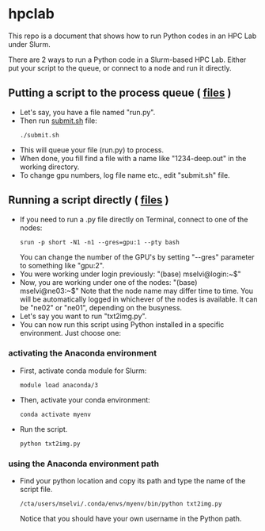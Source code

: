 # hpclab
This repo is a document that shows how to run Python codes in an HPC Lab under Slurm.

There are 2 ways to run a Python code in a Slurm-based HPC Lab. Either put your script to the queue, or connect to a node and run it directly.

## Putting a script to the process queue ( [files](Queue) )
- Let's say, you have a file named "run.py".
- Then run [submit.sh](Queue/submit.sh) file:
  ```
  ./submit.sh
  ```
- This will queue your file (run.py) to process.
- When done, you fill find a file with a name like "1234-deep.out" in the working directory.
- To change gpu numbers, log file name etc., edit "submit.sh" file.

## Running a script directly ( [files](Straight) )
- If you need to run a .py file directly on Terminal, connect to one of the nodes:
  ```
  srun -p short -N1 -n1 --gres=gpu:1 --pty bash
  ```
  You can change the number of the GPU's by setting "--gres" parameter to something like "gpu:2".
- You were working under login previously:
  "(base) mselvi@login:~$"
- Now, you are working under one of the nodes:
  "(base) mselvi@ne03:~$"
  Note that the node name may differ time to time. You will be automatically logged in whichever of the nodes is available. It can be "ne02" or "ne01", depending on the busyness.
- Let's say you want to run "txt2img.py".
- You can now run this script using Python installed in a specific environment. Just choose one:

### activating the Anaconda environment
- First, activate conda module for Slurm:
  ```
  module load anaconda/3
  ```
- Then, activate your conda environment:
  ```
  conda activate myenv
  ```
- Run the script.
  ```
  python txt2img.py
  ```

### using the Anaconda environment path
- Find your python location and copy its path and type the name of the script file.
  ```
  /cta/users/mselvi/.conda/envs/myenv/bin/python txt2img.py
  ```
  Notice that you should have your own username in the Python path.

